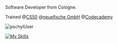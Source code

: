 Software Developer from Cologne.

Trained @[CS50](https://pll.harvard.edu/course/cs50-introduction-computer-science)
@[neuefische GmbH](https://www.neuefische.de/)
@[Codecademy](https://www.codecademy.com/)

<p><img align="center" src="https://github-readme-stats.vercel.app/api/top-langs?username=pschyl&show_icons=true&locale=en&layout=compact" alt="pschylUser" /></p>

[![My Skills](https://skillicons.dev/icons?i=java,py,c,js,ts,html,css,react,spring,flask,sqlite,mongodb)](https://skillicons.dev)
